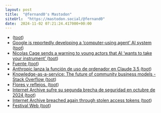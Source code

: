 ```yaml
---
layout: post
title:  "@fernand0's Mastodon"
siteUrl:  "https://mastodon.social/@fernand0"
date:  2024-11-02 07:21:24.417000+00:00
---
```

*  [ ](https://mastodon.social/users/fernand0/statuses/113412150684290957/activity) ([toot](https://mastodon.social/users/fernand0/statuses/113412150684290957/activity))
*  [Google is reportedly developing a ‘computer-using agent’ AI system ](https://www.theverge.com/2024/10/26/24280431/google-project-jarvis-ai-system-computer-using-agen) ([toot](https://mastodon.social/@fernand0/113411652596333950))
*  [Nicolas Cage sends a warning to young actors that AI ‘wants to take your instrument’ ](https://www.independent.co.uk/arts-entertainment/films/news/nicolas-cage-ai-movies-longlegs-b2632640.htm) ([toot](https://mastodon.social/@fernand0/113411083021876013))
*  [Fuente ](https://www.flickr.com/photos/fernand0/54080256054) ([toot](https://mastodon.social/@fernand0/113411036225588886))
*  [Anthropic lanza la función de uso de ordenador en Claude 3.5 ](https://wwwhatsnew.com/2024/10/23/anthropic-lanza-la-funcion-de-uso-de-ordenador-en-claude-3-5) ([toot](https://mastodon.social/@fernand0/113409200802321737))
*  [Knowledge-as-a-service: The future of community business models - Stack Overflow ](https://stackoverflow.blog/2024/09/30/knowledge-as-a-service-the-future-of-community-business-models/?mkt_tok=NzE5LUVNSC01NjYAAAGWU8VvQ34aBzE1AuqyxwMmltAIwGjGnpjITJX_o58iFqfUi1rCYAKJHzy9BwKFhd718vwV1F348ltyv0bX0yB5tq6r) ([toot](https://mastodon.social/@fernand0/113408854800625314))
*  [Flores y reflejos. ](https://avecesunafoto.wordpress.com/2024/11/01/flores-y-reflejos) ([toot](https://mastodon.social/@fernand0/113408824230371451))
*  [Internet Archive sufre su segunda brecha de seguridad en octubre de 2024 ](https://unaaldia.hispasec.com/2024/10/internet-archive-sufre-su-segunda-brecha-de-seguridad-en-octubre-de-2024.htm) ([toot](https://mastodon.social/@fernand0/113408700418819390))
*  [Internet Archive breached again through stolen access tokens ](https://www.bleepingcomputer.com/news/security/internet-archive-breached-again-through-stolen-access-tokens) ([toot](https://mastodon.social/@fernand0/113408366712081517))
*  [Festival Web ](https://techcommunity.microsoft.com/t5/educator-developer-blog/festival-web/ba-p/427899) ([toot](https://mastodon.social/@fernand0/113407628479852788))
